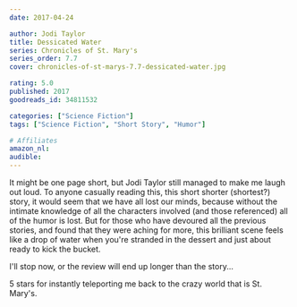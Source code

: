 ```yaml
---
date: 2017-04-24

author: Jodi Taylor
title: Dessicated Water
series: Chronicles of St. Mary's
series_order: 7.7
cover: chronicles-of-st-marys-7.7-dessicated-water.jpg

rating: 5.0
published: 2017
goodreads_id: 34811532

categories: ["Science Fiction"]
tags: ["Science Fiction", "Short Story", "Humor"]

# Affiliates
amazon_nl: 
audible: 
---
```


It might be one page short, but Jodi Taylor still managed to make me laugh out loud. To anyone casually reading this, this short shorter (shortest?) story, it would seem that we have all lost our minds, because without the intimate knowledge of all the characters involved (and those referenced) all of the humor is lost. But for those who have devoured all the previous stories, and found that they were aching for more, this brilliant scene feels like a drop of water when you're stranded in the dessert and just about ready to kick the bucket.

I'll stop now, or the review will end up longer than the story...

5 stars for instantly teleporting me back to the crazy world that is St. Mary's.
